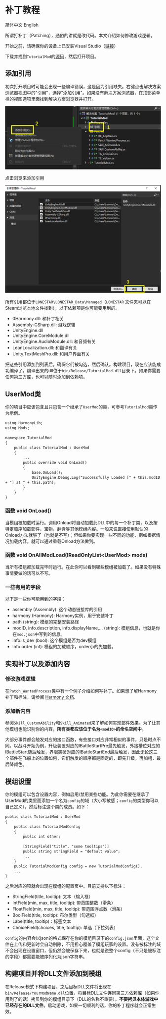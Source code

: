 # 补丁教程

简体中文 [English](Patch_EN.md)

所谓打补丁（Patching），通俗的讲就是改代码。本文介绍如何修改游戏逻辑。

开始之前，请确保你的设备上已安装Visual Studio（[链接](https://visualstudio.microsoft.com/downloads/)）

下载并找到`TutorialMod`的[源码](../TutorialMod_code)，然后打开项目。

## 添加引用

初次打开项目时可能会出现一些编译错误，这是因为引用缺失。右键点击解决方案浏览器视图中的"引用"，选择"添加引用"。如果没有解决方案浏览器，在顶部菜单栏的视图选项里面找到解决方案浏览器并打开。

![dependencies_zh.png](../images/dependencies_zh.png)

点击浏览来添加引用

![dependencies2_zh.png](../images/dependencies2_zh.png)

所有引用都位于`LONESTAR\LONESTAR_Data\Managed`（`LONESTAR` 文件夹可以在Steam浏览本地文件找到），以下依赖项是你可能要用到的。

- 0Harmony.dll: 和补丁相关
- Assembly-CSharp.dll: 游戏逻辑
- UnityEngine.dll
- UnityEngine.CoreModule.dll
- UnityEngine.AudioModule.dll: 和音频有关
- LeanLocalization.dll: 和翻译有关
- Unity.TextMeshPro.dll: 和用户界面有关

把这些引用添加到列表后，确保它们被勾选，然后确认。构建项目，现在应该能成功编译了。编译出来的dll位于`bin/Release/TutorialMod.dll`目录下。如果你需要任何第三方库，也可以随时添加到依赖项。

## UserMod类
你的项目中应该包含且只包含一个继承了`UserMod`的类，可参考`TutorialMod`类作为示例。

```
using HarmonyLib;
using Mods;

namespace TutorialMod
{
    public class TutorialMod : UserMod
    {
        ...
        public override void OnLoad()
        {
            base.OnLoad();
            UnityEngine.Debug.Log("Successfully Loaded [" + this.modID + "] at " + this.path);
        }
    }
}
```

### 函数 void OnLoad()

当模组被加载时运行。调用Onload将自动加载此DLL中的每一个补丁类，以及按特定顺序加载部件，宝物，翻译等其他模组内容。一般来说直接使用默认的Onload方法就够了（也就是不写）；但如果你要实现一些不同的功能，例如根据情况加载内容，就可以通过重载Onload方法做到。

### 函数 void OnAllModLoad(IReadOnlyList\<UserMod\> mods)

当所有模组都加载完毕时运行。在此你可以看到哪些模组被加载了。如果没有特殊事情要做的话可以不写。

### 一些有用的字段

以下是一些你可能用到的字段：

- assembly (Assembly): 这个动态链接库的引用
- harmony (Harmony): Harmony实例，用于安装补丁
- path (string): 模组的完整安装路径
- modID, info.description, info.displayName,... (string): 模组信息，也就是你在`mod.json`中写到的信息。
- info.is_dev (bool): 这个模组是否为dev模组
- info.order (int): 模组的加载顺序，order小的先加载。

## 实现补丁以及添加内容

### 修改游戏逻辑

在`Patch_WantedProcess`类中有一个例子介绍如何写补丁。如果想了解Harmony补丁和标注，请参阅
[Harmony 文档](https://harmony.pardeike.net/articles/intro.html).

### 添加新内容

参阅`Skill_CustomAbility`和`Skill_Animated`来了解如何实现部件效果。为了让其他模组也能识别你的内容，**所有类都应该位于名为`<modID>`的命名空间中**。

大部分事件都会触发对应的接口函数，有些接口对应非常相似的事件，只是时点不同。以战斗开始为例，升级装置对应的IBattleStartPre最先触发，外接槽位对应的IBattleStart随后触发，界限突破对应的IBattleStartEnd最后触发，因此无论这三个部件在飞船上的位置如何，它们触发的顺序都是固定的，即先升级，再加槽，最后降颜色。

## 模组设置
你的模组可以包含设置内容，例如启用/禁用某些功能。为此你需要在继承了UserMod的类里面添加一个名为`config`的域（大小写敏感；`config`的类型你可以自己定义），然后标注这个类的成员。如下：

```
public class TutorialMod : UserMod
{
    public class TutorialModConfig
    {
        public int other;

        [StringField("title", "some tooltips")]
        public string stringField = "default value";
        ...
    }
    public TutorialModConfig config = new TutorialModConfig();
    ...
}
```

之后对应的项就会出现在模组的配置页中。目前支持以下标注：
- StringField(title, tooltip): 文本（输入框）
- IntField(min, max, title, tooltip): 带范围整数（滑条）
- FloatField(min, max, title, tooltip): 带范围浮点数（滑条）
- BoolField(title, tooltip): 布尔类型（勾选框）
- Label(title, tooltip)：标签文本
- ChoiceField(choices, title, tooltip): 单选（下拉列表）

`config`的内容会以json的格式保存在你的模组目录下的`config.json`里面，这个文件在上传和更新时会自动剔除，不用担心覆盖了模组玩家的设置。没有被标注的域不会出现在设置窗口，但仍然会被保存下来，也就是说整个config（不只是被标注的字段）都需要能被序列化为json字符串。

## 构建项目并将DLL文件添加到模组

在Release模式下构建项目，之后目标DLL文件将出现在`bin/Release/YourModName.dll`位置，将目标DLL文件连同第三方依赖库（如果你用到了的话）拷贝到你的模组目录下（DLL的名称不重要）。**不要拷贝本体游戏中已经存在的DLL文件**。启动游戏，如果一切顺利的话，你的补丁程序就会正常生效。